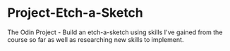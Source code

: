 # Project-Etch-a-Sketch
The Odin Project - Build an etch-a-sketch using skills I've gained from the course so far as well as researching new skills to implement.
